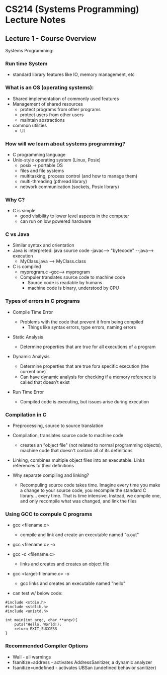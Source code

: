 # CS214 (Systems Programming) Lecture Notes

## Lecture 1 - Course Overview
Systems Programming:

### Run time System
- standard library features like IO, memory management, etc

### What is an OS (operating systems):
- Shared implementation of commonly used features
- Management of shared resources
    - protect programs from other programs
    - protect users from other users
    - maintain abstractions
- common utilities
    - UI

### How will we learn about systems programming?
- C programming language
- Unix-style operating system (Linux, Posix)
    - posix -> portable OS
    - files and file systems
    - multitasking, process control (and how to manage them)
    - multi-threading (pthread library)
    - network communication (sockets, Posix library)

### Why C?
- C is simple
    - good visibility to lower level aspects in the computer
    - can run on low powered hardware

### C vs Java
- Similar syntax and orientation
- Java is interpreted: java source code -javac--> "bytecode" --java--> execution
    - MyClass.java --> MyClass.class
- C is compiled
    - myprogram.c -gcc--> myprogram
    - Compuler translates source code to machine code
        - Source code is readable by humans
        - machine code is binary, understood by CPU

### Types of errors in C programs
- Compile Time Error
    - Problems with the code that prevent it from being compiled
        - Things like syntax errors, type errors, naming errors

- Static Analysis
    - Determine properties that are true for all executions of a program

- Dynamic Analysis
    - Determine properties that are true fora  specific execution (the current one)
    - Can have dynamic analysis for checking if a memory reference is called that doesn't exist

- Run Time Error
    - Compiled code is executing, but issues arise during execution


### Compilation in C
- Preprocessing, source to source translation
- Compilation, translates source code to machine code
    - creates an "object file" (not related to normal programming objects), machine code that doesn't contain all of its definitions
- Linking, combines multiple object files into an executable. Links references to their definitions

- Why separate compiling and linking?
    - Recompuling source code takes time. Imagine every time you make a change to your source code, you recompile the standard C library... every time. That is time intensive. Instead, we compile one, and only recompile what was changed, and link the files

### Using GCC to compule C programs
- gcc <filename.c>
    - compile and link and create an executable named "a.out"
- gcc <filename.c> -o <desired-output-name>

- gcc -c <filename.c>
    - links and creates and creates an object file
- gcc <target-filename.o> -o <desired-executable-name>
    - gcc links and creates an executable named "hello"

- can test w/ below code:
```
#include <stdio.h>
#include <stdlib.h>
#include <unistd.h>

int main(int argc, char **argv){
    puts("Hello, World!);
    return EXIT_SUCCESS
}
```

### Recommended Compiler Options
- Wall - all warnings
- fsanitize=address - activates AddressSanitizer, a dynamic analyzer
- fsanitize=undefined - activates UBSan (undefined behavior sanitizer)





